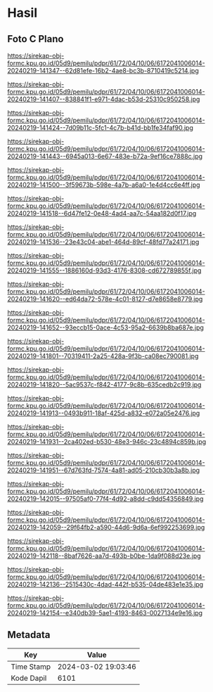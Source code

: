 # Hasil

## Foto C Plano

https://sirekap-obj-formc.kpu.go.id/05d9/pemilu/pdpr/61/72/04/10/06/6172041006014-20240219-141347--62d81efe-16b2-4ae8-bc3b-8710419c5214.jpg

https://sirekap-obj-formc.kpu.go.id/05d9/pemilu/pdpr/61/72/04/10/06/6172041006014-20240219-141407--838841f1-e971-4dac-b53d-25310c950258.jpg

https://sirekap-obj-formc.kpu.go.id/05d9/pemilu/pdpr/61/72/04/10/06/6172041006014-20240219-141424--7d09b11c-5fc1-4c7b-b41d-bb1fe34faf90.jpg

https://sirekap-obj-formc.kpu.go.id/05d9/pemilu/pdpr/61/72/04/10/06/6172041006014-20240219-141443--6945a013-6e67-483e-b72a-9ef16ce7888c.jpg

https://sirekap-obj-formc.kpu.go.id/05d9/pemilu/pdpr/61/72/04/10/06/6172041006014-20240219-141500--3f59673b-598e-4a7b-a6a0-1e4d4cc6e4ff.jpg

https://sirekap-obj-formc.kpu.go.id/05d9/pemilu/pdpr/61/72/04/10/06/6172041006014-20240219-141518--6d47fe12-0e48-4ad4-aa7c-54aa182d0f17.jpg

https://sirekap-obj-formc.kpu.go.id/05d9/pemilu/pdpr/61/72/04/10/06/6172041006014-20240219-141536--23e43c04-abe1-464d-89cf-48fd77a24171.jpg

https://sirekap-obj-formc.kpu.go.id/05d9/pemilu/pdpr/61/72/04/10/06/6172041006014-20240219-141555--1886160d-93d3-4176-8308-cd672789855f.jpg

https://sirekap-obj-formc.kpu.go.id/05d9/pemilu/pdpr/61/72/04/10/06/6172041006014-20240219-141620--ed64da72-578e-4c01-8127-d7e8658e8779.jpg

https://sirekap-obj-formc.kpu.go.id/05d9/pemilu/pdpr/61/72/04/10/06/6172041006014-20240219-141652--93eccb15-0ace-4c53-95a2-6639b8ba687e.jpg

https://sirekap-obj-formc.kpu.go.id/05d9/pemilu/pdpr/61/72/04/10/06/6172041006014-20240219-141801--70319411-2a25-428a-9f3b-ca08ec790081.jpg

https://sirekap-obj-formc.kpu.go.id/05d9/pemilu/pdpr/61/72/04/10/06/6172041006014-20240219-141820--5ac9537c-f842-4177-9c8b-635cedb2c919.jpg

https://sirekap-obj-formc.kpu.go.id/05d9/pemilu/pdpr/61/72/04/10/06/6172041006014-20240219-141913--0493b911-18af-425d-a832-e072a05e2476.jpg

https://sirekap-obj-formc.kpu.go.id/05d9/pemilu/pdpr/61/72/04/10/06/6172041006014-20240219-141931--2ca402ed-b530-48e3-946c-23c4894c859b.jpg

https://sirekap-obj-formc.kpu.go.id/05d9/pemilu/pdpr/61/72/04/10/06/6172041006014-20240219-141951--67d763fd-7574-4a81-ad05-210cb30b3a8b.jpg

https://sirekap-obj-formc.kpu.go.id/05d9/pemilu/pdpr/61/72/04/10/06/6172041006014-20240219-142015--97505af0-77f4-4d92-a8dd-c9dd54356849.jpg

https://sirekap-obj-formc.kpu.go.id/05d9/pemilu/pdpr/61/72/04/10/06/6172041006014-20240219-142059--29f64fb2-a590-44d6-9d6a-6ef992253699.jpg

https://sirekap-obj-formc.kpu.go.id/05d9/pemilu/pdpr/61/72/04/10/06/6172041006014-20240219-142118--8baf7626-aa7d-493b-b0be-1da9f088d23e.jpg

https://sirekap-obj-formc.kpu.go.id/05d9/pemilu/pdpr/61/72/04/10/06/6172041006014-20240219-142136--2515430c-4dad-442f-b535-04de483e1e35.jpg

https://sirekap-obj-formc.kpu.go.id/05d9/pemilu/pdpr/61/72/04/10/06/6172041006014-20240219-142154--e340db39-5ae1-4193-8463-0027134e9e16.jpg


## Metadata

| Key        | Value               |
| ---------- | ------------------- |
| Time Stamp | 2024-03-02 19:03:46 |
| Kode Dapil | 6101                |



